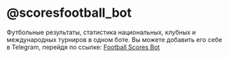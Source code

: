 @scoresfootball_bot
=========================

Футбольные результаты, статистика национальных, клубных и международных турниров в одном боте.
Вы можете добавить его себе в Telegram, перейдя по ссылке: [Football Scores Bot](http://telegram.me/@scoresfootball_bot)
